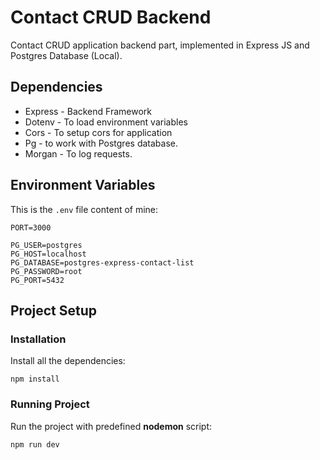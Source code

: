 # Contact CRUD Backend

Contact CRUD application backend part, implemented in Express JS and Postgres Database (Local).

## Dependencies
* Express - Backend Framework
* Dotenv - To load environment variables
* Cors - To setup cors for application
* Pg - to work with Postgres database.
* Morgan - To log requests.

## Environment Variables
This is the `.env` file content of mine:
```
PORT=3000

PG_USER=postgres
PG_HOST=localhost
PG_DATABASE=postgres-express-contact-list
PG_PASSWORD=root
PG_PORT=5432
```

## Project Setup

### Installation
Install all the dependencies:
```
npm install
```

### Running Project
Run the project with predefined **nodemon** script:
```
npm run dev
```
